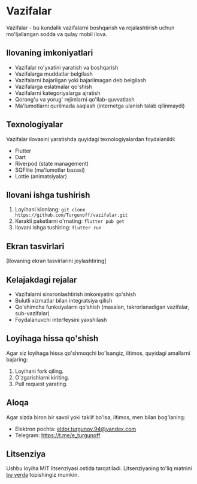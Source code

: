 # Vazifalar

Vazifalar - bu kundalik vazifalarni boshqarish va rejalashtirish uchun mo'ljallangan sodda va qulay mobil ilova.

## Ilovaning imkoniyatlari

* Vazifalar ro'yxatini yaratish va boshqarish
* Vazifalarga muddatlar belgilash
* Vazifalarni bajarilgan yoki bajarilmagan deb belgilash
* Vazifalarga eslatmalar qo'shish
* Vazifalarni kategoriyalarga ajratish
* Qorong'u va yorug' rejimlarni qo'llab-quvvatlash
* Ma'lumotlarni qurilmada saqlash (internetga ulanish talab qilinmaydi)

## Texnologiyalar

Vazifalar ilovasini yaratishda quyidagi texnologiyalardan foydalanildi:

* Flutter
* Dart
* Riverpod (state management)
* SQFlite (ma'lumotlar bazasi)
* Lottie (animatsiyalar)

## Ilovani ishga tushirish

1. Loyihani klonlang: `git clone https://github.com/Turgunoff/vazifalar.git`
2. Kerakli paketlarni o'rnating: `flutter pub get`
3. Ilovani ishga tushiring: `flutter run`

## Ekran tasvirlari

[Ilovaning ekran tasvirlarini joylashtiring]

## Kelajakdagi rejalar

* Vazifalarni sinxronlashtirish imkoniyatini qo'shish
* Bulutli xizmatlar bilan integratsiya qilish
* Qo'shimcha funksiyalarni qo'shish (masalan, takrorlanadigan vazifalar, sub-vazifalar)
* Foydalanuvchi interfeysini yaxshilash

## Loyihaga hissa qo'shish
Agar siz loyihaga hissa qo'shmoqchi bo'lsangiz, iltimos, quyidagi amallarni bajaring:

1. Loyihani fork qiling.
2. O'zgarishlarni kiriting.
3. Pull request yarating.

## Aloqa

Agar sizda biron bir savol yoki taklif bo'lsa, iltimos, men bilan bog'laning:

* Elektron pochta: eldor.turgunov.94@yandex.com
* Telegram: https://t.me/e_turgunoff

## Litsenziya

Ushbu loyiha MIT litsenziyasi ostida tarqatiladi. Litsenziyaning to'liq matnini [bu yerda](LICENSE) topishingiz mumkin.